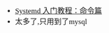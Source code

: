 <span  style="font-family: Simsun,serif; font-size: 17px; ">

- [Systemd 入门教程：命令篇](http://www.ruanyifeng.com/blog/2016/03/systemd-tutorial-commands.html)
- 太多了,只用到了mysql

</span>